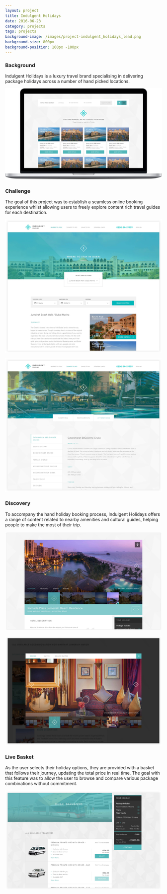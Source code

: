 ```yaml
---
layout: project
title: Indulgent Holidays
date: 2016-06-23
category: projects
tags: projects
background-image: /images/project-indulgent_holidays_lead.png
background-size: 800px
background-position: 160px -100px
---
```


### Background

Indulgent Holidays is a luxury travel brand specialising in delivering package holidays across a number of hand picked locations. 

![alt](/images/project-indulgent_holidays_home.jpg)

### Challenge

The goal of this project was to establish a seamless online booking experience whilst allowing users to freely explore content rich travel guides for each destination.

![alt](/images/project-indulgent_holidays_tips.jpg)

![alt](/images/project-indulgent_holidays_attractions.jpg)

### Discovery

To accompany the hand holiday booking process, Indulgent Holidays offers a range of content related to nearby amenities and cultural guides, helping people to make the most of their trip.

![alt](/images/project-indulgent_holidays_hotel.jpg)

![alt](/images/project-indulgent_holidays_rooms.jpg)

### Live Basket

As the user selects their holiday options, they are provided with a basket that follows their journey, updating the total price in real time. The goal with this feature was to allow the user to browse and compare various package combinations without commitment.

![alt](/images/project-indulgent_holidays_transfer.jpg)